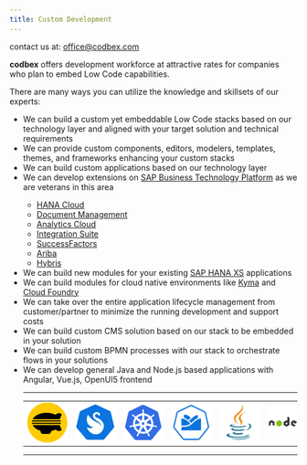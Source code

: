 ```yaml
---
title: Custom Development
---
```


<div class="price-tag">contact us at: <a href="mailto:office@codbex.com">office@codbex.com</a></div>

<b>codbex</b> offers development workforce at attractive rates for companies who plan to embed Low Code capabilities.

There are many ways you can utilize the knowledge and skillsets of our experts:
<ul>
	<li>We can build a custom yet embeddable Low Code stacks based on our technology layer and aligned with your target solution and technical requirements</li>
	<li>We can provide custom components, editors, modelers, templates, themes, and frameworks enhancing your custom stacks</li>
	<li>We can build custom applications based on our technology layer</li>
	<li>We can develop extensions on <a href="https://www.sap.com/products/business-technology-platform.html">SAP Business Technology Platform</a> as we are veterans in this area</li>
	<ul>
		<li><a href="https://discovery-center.cloud.sap/serviceCatalog/sap-hana-cloud?region=all">HANA Cloud</a></li>
		<li><a href="https://discovery-center.cloud.sap/serviceCatalog/document-management-service-application-option?service_plan=standard&region=all">Document Management</a></li>
		<li><a href="https://discovery-center.cloud.sap/serviceCatalog/sap-analytics-cloud?region=all">Analytics Cloud</a></li>
		<li><a href="https://discovery-center.cloud.sap/serviceCatalog/integration-suite?region=all">Integration Suite</a></li>
		<li><a href="https://www.sap.com/products/human-resources-hcm.html">SuccessFactors</a></li>
        <li><a href="https://www.ariba.com/solutions/solutions-overview/supplier-management/supplier-lifecycle-management">Ariba</a></li>
        <li><a href="https://www.sap.com/products/crm.html">Hybris</a></li>
	</ul>
	<li>We can build new modules for your existing <a href="https://help.sap.com/viewer/52715f71adba4aaeb480d946c742d1f6/2.0.06/en-US/a718a000d64c45e5a3dcdf0532538d35.html">SAP HANA XS</a> applications</li>
	<li>We can build modules for cloud native environments like <a href="https://discovery-center.cloud.sap/serviceCatalog/kyma-runtime?region=all">Kyma</a> and <a href="https://discovery-center.cloud.sap/serviceCatalog/cloud-foundry-runtime?region=all">Cloud Foundry</a></li>
	<li>We can take over the entire application lifecycle management from customer/partner to minimize the running development and support costs</li>
	<li>We can build custom CMS solution based on our stack to be embedded in your solution</li>
	<li>We can build custom BPMN processes with our stack to orchestrate flows in your solutions</li>
	<li>We can develop general Java and Node.js based applications with Angular, Vue.js, OpenUI5 frontend</li>


<hr>

<table>
<tr>
<td>
<div style="width:5em"><a href="https://www.dirigible.io"><img src="/images/logos/dirigible-logo.png"></a></div>
</td>
<td>
<div style="width:5em"><a href="https://www.xsk.io"><img src="/images/logos/xsk-logo.png"></a></div>
</td>
<td>
<div style="width:5em"><a href="https://www.kubernetes.io/"><img src="/images/logos/kubernetes-logo.png"></a></div>
</td>
<td>
<div style="width:5em"><a href="https://kyma-project.io/"><img src="/images/logos/kyma-logo.png"></a></div>
</td>
<td>
<div style="width:5em"><a href="https://openjdk.java.net/"><img src="/images/logos/java-logo.png"></a></div>
</td>
<td>
<div style="width:5em"><a href="https://nodejs.org/"><img src="/images/logos/nodejs-logo.png"></a></div>
</td>
<td>
<div style="width:5em"><a href="https://vuejs.org/"><img src="/images/logos/vuejs-logo.png"></a></div>
</td>
<td>
<div style="width:5em"><a href="https://angular.io/"><img src="/images/logos/angular-logo.png"></a></div>
</td>
<td>
<div style="width:5em"><a href="https://openui5.org/"><img src="/images/logos/openui5-logo.png"></a></div>
</td>
<td>
<div style="width:5em"><a href="https://cloud.google.com/kubernetes-engine/"><img src="/images/logos/gke-logo.png"></a></div>
</td>
<td>
<div style="width:5em"><a href="https://azure.microsoft.com/en-us/services/kubernetes-service/#overview"><img src="/images/logos/aks-logo.png"></a></div>
</td>
<td>
<div style="width:5em"><a href="https://aws.amazon.com/eks/"><img src="/images/logos/eks-logo.png"></a></div>
</td>
</tr>
</table>


<hr>